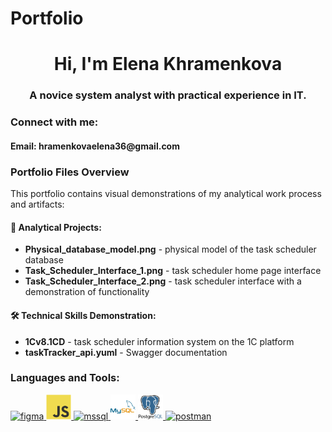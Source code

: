 # Portfolio
<h1 align="center">Hi, I'm Elena Khramenkova</h1>
<h3 align="center">A novice system analyst with practical experience in IT.</h3>

<h3 align="left">Connect with me:</h3>
<h4 align ="left"> Email: hramenkovaelena36@gmail.com </h4>
<h3 align="left">Portfolio Files Overview</h3>

<p>This portfolio contains visual demonstrations of my analytical work process and artifacts:</p>

<h4 align="left">📁 Analytical Projects:</h4>
<ul>
  <li><b>Physical_database_model.png</b> - physical model of the task scheduler database</li>
  <li><b>Task_Scheduler_Interface_1.png</b> - task scheduler home page interface</li>
  <li><b>Task_Scheduler_Interface_2.png</b> - task scheduler interface with a demonstration of functionality</li>
</ul>

<h4 align="left">🛠 Technical Skills Demonstration:</h4>
<ul>
  <li><b>1Сv8.1CD</b> - task scheduler information system on the 1C platform</li>
  <li><b>taskTracker_api.yuml</b> - Swagger documentation</li>
</ul>
<p align="left"> 
</p>

<h3 align="left">Languages and Tools:</h3>
<p align="left"> <a href="https://www.figma.com/" target="_blank" rel="noreferrer"> <img src="https://www.vectorlogo.zone/logos/figma/figma-icon.svg" alt="figma" width="40" height="40"/> </a> <a href="https://developer.mozilla.org/en-US/docs/Web/JavaScript" target="_blank" rel="noreferrer"> <img src="https://raw.githubusercontent.com/devicons/devicon/master/icons/javascript/javascript-original.svg" alt="javascript" width="40" height="40"/> </a> <a href="https://www.microsoft.com/en-us/sql-server" target="_blank" rel="noreferrer"> <img src="https://www.svgrepo.com/show/303229/microsoft-sql-server-logo.svg" alt="mssql" width="40" height="40"/> </a> <a href="https://www.mysql.com/" target="_blank" rel="noreferrer"> <img src="https://raw.githubusercontent.com/devicons/devicon/master/icons/mysql/mysql-original-wordmark.svg" alt="mysql" width="40" height="40"/> </a> <a href="https://www.postgresql.org" target="_blank" rel="noreferrer"> <img src="https://raw.githubusercontent.com/devicons/devicon/master/icons/postgresql/postgresql-original-wordmark.svg" alt="postgresql" width="40" height="40"/> </a> <a href="https://postman.com" target="_blank" rel="noreferrer"> <img src="https://www.vectorlogo.zone/logos/getpostman/getpostman-icon.svg" alt="postman" width="40" height="40"/> </a> </p>
